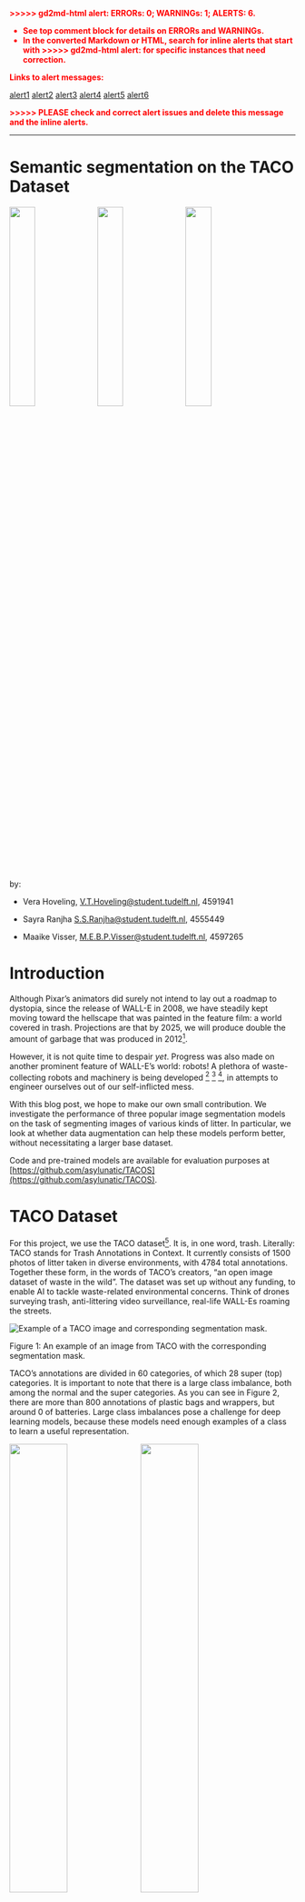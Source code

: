 <!-- Copy and paste the converted output. -->

<!-----
NEW: Check the "Suppress top comment" option to remove this info from the output.

Conversion time: 6.306 seconds.


Using this Markdown file:

1. Paste this output into your source file.
2. See the notes and action items below regarding this conversion run.
3. Check the rendered output (headings, lists, code blocks, tables) for proper
   formatting and use a linkchecker before you publish this page.

Conversion notes:

* Docs to Markdown version 1.0β28
* Wed Jul 01 2020 11:43:08 GMT-0700 (PDT)
* Source doc: Semantic segmentation on the TACO Dataset
* Tables are currently converted to HTML tables.
* This document has images: check for >>>>>  gd2md-html alert:  inline image link in generated source and store images to your server. NOTE: Images in exported zip file from Google Docs may not appear in  the same order as they do in your doc. Please check the images!


WARNING:
You have 8 H1 headings. You may want to use the "H1 -> H2" option to demote all headings by one level.

----->


<p style="color: red; font-weight: bold">>>>>>  gd2md-html alert:  ERRORs: 0; WARNINGs: 1; ALERTS: 6.</p>
<ul style="color: red; font-weight: bold"><li>See top comment block for details on ERRORs and WARNINGs. <li>In the converted Markdown or HTML, search for inline alerts that start with >>>>>  gd2md-html alert:  for specific instances that need correction.</ul>

<p style="color: red; font-weight: bold">Links to alert messages:</p><a href="#gdcalert1">alert1</a>
<a href="#gdcalert2">alert2</a>
<a href="#gdcalert3">alert3</a>
<a href="#gdcalert4">alert4</a>
<a href="#gdcalert5">alert5</a>
<a href="#gdcalert6">alert6</a>

<p style="color: red; font-weight: bold">>>>>> PLEASE check and correct alert issues and delete this message and the inline alerts.<hr></p>



# Semantic segmentation on the TACO Dataset

<p float="left">

  <img src="figs/dataset0.png" width="30%" />

  <img src="figs/dataset1.png" width="30%" /> 

  <img src="figs/dataset2.png" width="30%" />

</p>

by: 

* Vera Hoveling, V.T.Hoveling@student.tudelft.nl, 4591941

* Sayra Ranjha S.S.Ranjha@student.tudelft.nl, 4555449

* Maaike Visser, M.E.B.P.Visser@student.tudelft.nl, 4597265


# Introduction

Although Pixar’s animators did surely not intend to lay out a roadmap to dystopia, since the release of WALL-E in 2008, we have steadily kept moving toward the hellscape that was painted in the feature film: a world covered in trash. Projections are that by 2025, we will produce double the amount of garbage that was produced in 2012[^1].

However, it is not quite time to despair _yet_. Progress was also made on another prominent feature of WALL-E’s world: robots! A plethora of waste-collecting robots and machinery is being developed [^2] [^3] [^4], in attempts to engineer ourselves out of our self-inflicted mess.

With this blog post, we hope to make our own small contribution. We investigate the performance of three popular image segmentation models on the task of segmenting images of various kinds of litter. In particular, we look at whether data augmentation can help these models perform better, without necessitating a larger base dataset.

Code and pre-trained models are available for evaluation purposes at [https://github.com/asylunatic/TACOS](https://github.com/asylunatic/TACOS). 


# TACO Dataset 

For this project, we use the TACO dataset[^5]. It is, in one word, trash. Literally: TACO stands for Trash Annotations in Context. It currently consists of 1500 photos of litter taken in diverse environments, with 4784 total annotations. Together these form, in the words of TACO’s creators, “an open image dataset of waste in the wild”. The dataset was set up without any funding, to enable AI to tackle waste-related environmental concerns. Think of drones surveying trash, anti-littering video surveillance, real-life WALL-Es roaming the streets.






![Example of a TACO image and corresponding segmentation mask.](figs/taco_image_mask_example.png "Example of a TACO image and corresponding segmentation mask.")


Figure 1: An example of an image from TACO with the corresponding segmentation mask.

TACO’s annotations are divided in 60 categories, of which 28 super (top) categories. It is important to note that there is a large class imbalance, both among the normal and the super categories. As you can see in Figure 2, there are more than 800 annotations of plastic bags and wrappers, but around 0 of batteries. Large class imbalances pose a challenge for deep learning models, because these models need enough examples of a class to learn a useful representation.

<p float="left">

  <img src="figs/super_cat_hist.png" width="45%" />

  <img src="figs/cat_hist.png" width="45%" />

</p>

Figure 2: Number of annotations per (super) class in TACO. Image taken from [http://tacodataset.org/stats](http://tacodataset.org/stats).


## Pre-processing

TACO’s annotations are in the COCO format[^6] . However, none of the models we chose to investigate work with COCO images out-of-the-box. Therefore, some preprocessing steps were needed. We:



*   Reduced the resolution of the images such that their largest dimension is 640 pixels in size, while maintaining aspect ratios, to achieve feasible training times.
*   Generated segmentation masks. In the COCO format, masks are given as a string of coordinates. However, our models take in an image tensor.
*   Set class labels for “undefined” areas. Sometimes, an area in a mask can belong to multiple classes at the same time. This can lead to strange behavior, so we mark such areas with the label ‘255’, which is ignored at training time.


# DeepLab

DeepLab is a state-of-the-art convolutional neural network for semantic image segmentation that makes use of atrous (or dilated) convolution to increase the field-of-view of filters without increasing the computational cost or number of parameters[^7]. 

Specifically, we used a PyTorch implementation of the DeepLabV3 model with a ResNet-50 backbone. Initially, we used the ResNet-101 backbone, but due to memory constraints we had to switch to ResNet-50. The PyTorch model is pre-trained on a subset of COCO train2017, using the categories present in the Pascal VOC dataset[^8]. 

The model is fine-tuned on the TACO dataset using SGD with a learning rate of 0.001 and a learning rate policy of 0.001 * (1 - iterations / max iterations)^0.9[^7]. We used a batch size of 2 as opposed to the batch size of 16 used in the original paper due to memory constraints.


## Training


### Baseline - no augmentation

First, we fine-tuned DeepLabV3 on the TACO dataset as-is with no further data augmentation. While the training and validation losses were quite low (Figure 3), the performance on the individual classes left a lot to be desired. As can be seen in Table 1, the model performs extremely well on the background (IoU of 0.98), and achieved an IoU > 0.5 for the bottle, can, carton, and cup classes, which happen to be the most common classes. The remaining classes had a rather poor performance, with most not even being predicted at all. 

<p float="left">

  <img src="figs/DeepLab.png" width="90%" />

</p>

Figure 3: The learning curve of DeepLab, using no data augmentation.


### Data augmentation - random cropping

Hoping to improve performance, we gave random cropping a try. However, as you can see in the learning curve in Figure 4, the validation loss is all over the place. The results on the test set were similarly disappointing, with the mean IoU down to 0.09 and the IoU of each class being significantly worse than before. 

In this case, the validation samples were also randomly cropped. Thinking that this caused the irregular validation loss, we fine-tuned DeepLab again using random cropping, but now leaving the validation images intact. While the validation loss is now lower than before (see Figure 5), it is still irregular and not decreasing. The performance on the test set is now slightly better, and it traded the ability to poorly recognize paper for the ability to poorly recognize bottle caps instead. 

<p float="left">

  <img src="figs/DeepLab_Random_Cropping.png" width="90%" />

</p>

Figure 4: The learning curve of DeepLab when using random cropping.

<p float="left">

  <img src="figs/DeepLab_Random_Cropping_2.png" width="90%" />

</p>

Figure 5: The learning curve of DeepLab using random cropping on training images, but not on the validation set.


### Weighted sampling

Desperate for improvement, we sought out other methods to counter the class imbalance of the TACO dataset. We tried a weighted cross-entropy loss using the inverse class frequencies as weights. This time, the validation loss curve was less irregular than before, but it was still unwilling to decrease. Although the performance on the test set is again worse than that of the first model, it is better than the random crop approaches. It also recognizes four more classes than the original model (bottle cap, lid, other plastic, and straw), where the IoU for bottle cap and other plastic is a respectable 0.14 and 0.16 respectively. While the IoU for other classes deteriorated, the IoU for plastic containers is at an all-time high of 0.50.  

<p float="left">

  <img src="figs/DeepLab_Weighted_Loss.png" width="90%" />

</p>

Figure 6: The learning curve of DeepLab when using weighted sampling.




### Data augmentations - more augmentations

As a final attempt to improve the performance of our DeepLab model on the TACO dataset, we decided to use the data augmentations as used by the authors of TACO in their Mask R-CNN implementation. These augmentations will be explained in more detail in the following section on Mask R-CNN. Unfortunately, again the performance of the model was poorer than that of the baseline model, as can be seen in Tables 1 and 2. 

<p float="left">

  <img src="figs/DeepLab_Augmented_Dataset.png" width="90%" />

</p>

Figure 7: The learning curve of DeepLab when using data augmentation.


### Conclusion 

It is evident that the class imbalance of the TACO dataset is detrimental to the performance of DeepLab on most classes in the dataset, particularly the classes with very few images. What makes matters worse is that the background class makes up the vast majority of each image, with the actual objects taking up a fraction of the image. As a result, the model only learns to predict the background and a couple of the most common classes well, namely “plastic bag & wrapper”, “bottle”, “can”, and “carton”. Notably, the second and third most common classes, “cigarette” and “unlabeled litter”,  are not learned by any of the DeepLab variations. An explanation for this might be that the former class has extremely small objects, which might be difficult to discern from the background. As for the latter class, while the objects are often small as well, the largest problem is that “unlabeled litter” is a hodgepodge of all objects that do not fit in any other category. As such, the objects are likely not very similar to each other, which can make learning this class very difficult.

It is interesting to see in Table 2 that all forms of data augmentation resulted in a worse performance than the baseline model, which is in stark contrast to our expectations. Perhaps these forms of data augmentation are simply not fit for remedying the class imbalance in the TACO dataset. Other approaches to counter the imbalance more explicitly, such as over- or undersampling, could be tried in the future. 


<table>
  <tr>
   <td>
   </td>
   <td>Normal
   </td>
   <td>Random crop
   </td>
   <td>Random crop (no crop on validation set)
   </td>
   <td>Weighted loss
   </td>
   <td>Augmentation
   </td>
  </tr>
  <tr>
   <td>Background
   </td>
   <td>0.98497
   </td>
   <td>0.971271
   </td>
   <td>0.979263
   </td>
   <td>0.980206
   </td>
   <td>0.974956
   </td>
  </tr>
  <tr>
   <td>Aluminium foil
   </td>
   <td>0
   </td>
   <td>0
   </td>
   <td>0
   </td>
   <td>0
   </td>
   <td>0
   </td>
  </tr>
  <tr>
   <td>Battery
   </td>
   <td>0
   </td>
   <td>0
   </td>
   <td>0
   </td>
   <td>0
   </td>
   <td>0
   </td>
  </tr>
  <tr>
   <td>Blister pack
   </td>
   <td>0
   </td>
   <td>0
   </td>
   <td>0
   </td>
   <td>0
   </td>
   <td>0
   </td>
  </tr>
  <tr>
   <td>Bottle
   </td>
   <td>0.735247
   </td>
   <td>0.395908
   </td>
   <td>0.516769
   </td>
   <td>0.421527
   </td>
   <td>0.475709
   </td>
  </tr>
  <tr>
   <td>Bottle cap
   </td>
   <td>0
   </td>
   <td>0
   </td>
   <td>0.027382
   </td>
   <td>0.146449
   </td>
   <td>0
   </td>
  </tr>
  <tr>
   <td>Broken glass
   </td>
   <td>0
   </td>
   <td>0
   </td>
   <td>0
   </td>
   <td>0
   </td>
   <td>0
   </td>
  </tr>
  <tr>
   <td>Can
   </td>
   <td>0.555532
   </td>
   <td>0.080671
   </td>
   <td>0.438712
   </td>
   <td>0.319014
   </td>
   <td>0.12799
   </td>
  </tr>
  <tr>
   <td>Carton
   </td>
   <td>0.56346
   </td>
   <td>0.126214
   </td>
   <td>0.332544
   </td>
   <td>0.293334
   </td>
   <td>0.226212
   </td>
  </tr>
  <tr>
   <td>Cup
   </td>
   <td>0.253962
   </td>
   <td>0.041346
   </td>
   <td>0.037928
   </td>
   <td>0.092904
   </td>
   <td>0
   </td>
  </tr>
  <tr>
   <td>Food waste
   </td>
   <td>0
   </td>
   <td>0
   </td>
   <td>0
   </td>
   <td>0
   </td>
   <td>0
   </td>
  </tr>
  <tr>
   <td>Glass jar
   </td>
   <td>0
   </td>
   <td>0
   </td>
   <td>0
   </td>
   <td>0
   </td>
   <td>0
   </td>
  </tr>
  <tr>
   <td>Lid
   </td>
   <td>0
   </td>
   <td>0
   </td>
   <td>0
   </td>
   <td>0.075601
   </td>
   <td>0
   </td>
  </tr>
  <tr>
   <td>Other plastic
   </td>
   <td>0
   </td>
   <td>0
   </td>
   <td>0
   </td>
   <td>0.16305
   </td>
   <td>0
   </td>
  </tr>
  <tr>
   <td>Paper
   </td>
   <td>0.087936
   </td>
   <td>0.047733
   </td>
   <td>0
   </td>
   <td>0.017705
   </td>
   <td>0
   </td>
  </tr>
  <tr>
   <td>Paper bag
   </td>
   <td>0
   </td>
   <td>0
   </td>
   <td>0
   </td>
   <td>0
   </td>
   <td>0
   </td>
  </tr>
  <tr>
   <td>Plastic bag & wrapper
   </td>
   <td>0.484086
   </td>
   <td>0.122013
   </td>
   <td>0.279493
   </td>
   <td>0.20816
   </td>
   <td>0.159724
   </td>
  </tr>
  <tr>
   <td>Plastic container
   </td>
   <td>0.284191
   </td>
   <td>0.0000661310055219389
   </td>
   <td>0.174681315815212
   </td>
   <td>0.503665423817259
   </td>
   <td>0
   </td>
  </tr>
  <tr>
   <td>Plastic gloves
   </td>
   <td>0
   </td>
   <td>0
   </td>
   <td>0
   </td>
   <td>0
   </td>
   <td>0
   </td>
  </tr>
  <tr>
   <td>Plastic utensils
   </td>
   <td>0
   </td>
   <td>0
   </td>
   <td>0
   </td>
   <td>0
   </td>
   <td>0
   </td>
  </tr>
  <tr>
   <td>Pop tab
   </td>
   <td>0
   </td>
   <td>0
   </td>
   <td>0
   </td>
   <td>0
   </td>
   <td>0
   </td>
  </tr>
  <tr>
   <td>Rope & strings
   </td>
   <td>0
   </td>
   <td>0
   </td>
   <td>0
   </td>
   <td>0
   </td>
   <td>0
   </td>
  </tr>
  <tr>
   <td>Scrap metal
   </td>
   <td>0
   </td>
   <td>0
   </td>
   <td>0
   </td>
   <td>0
   </td>
   <td>0
   </td>
  </tr>
  <tr>
   <td>Shoe
   </td>
   <td>0
   </td>
   <td>0
   </td>
   <td>0
   </td>
   <td>0
   </td>
   <td>0
   </td>
  </tr>
  <tr>
   <td>Squeezable tube
   </td>
   <td>0
   </td>
   <td>0
   </td>
   <td>0
   </td>
   <td>0
   </td>
   <td>0
   </td>
  </tr>
  <tr>
   <td>Straw
   </td>
   <td>0
   </td>
   <td>0
   </td>
   <td>0
   </td>
   <td>0.081429
   </td>
   <td>0
   </td>
  </tr>
  <tr>
   <td>Styrofoam piece
   </td>
   <td>0.331968
   </td>
   <td>0.162418
   </td>
   <td>0.287194
   </td>
   <td>0.030135
   </td>
   <td>0
   </td>
  </tr>
  <tr>
   <td>Unlabeled litter
   </td>
   <td>0
   </td>
   <td>0
   </td>
   <td>0
   </td>
   <td>0
   </td>
   <td>0
   </td>
  </tr>
  <tr>
   <td>Cigarette
   </td>
   <td>0
   </td>
   <td>0
   </td>
   <td>0
   </td>
   <td>0
   </td>
   <td>0
   </td>
  </tr>
</table>


Table 1: The IoU for the different DeepLab models per class


<table>
  <tr>
   <td>
   </td>
   <td>Mean IoU
   </td>
   <td>Frequency weighted IoU
   </td>
   <td>Mean Accuracy
   </td>
   <td>Pixel Accuracy
   </td>
  </tr>
  <tr>
   <td>Normal
   </td>
   <td><strong>0.20387399306541715</strong>
   </td>
   <td><strong>0.9651476099846004</strong>
   </td>
   <td><strong>0.2515695525111232</strong>
   </td>
   <td><strong>0.980938604472134</strong>
   </td>
  </tr>
  <tr>
   <td>Random crop
   </td>
   <td>0.09274474882048157
   </td>
   <td>0.9393082019789044
   </td>
   <td>0.11035002293630625
   </td>
   <td>0.9667554270737567
   </td>
  </tr>
  <tr>
   <td>Random crop (no crop on validation set)
   </td>
   <td>0.1463793855147662
   </td>
   <td>0.9525940638522274
   </td>
   <td>0.18911111717251386
   </td>
   <td>0.9730163166143371
   </td>
  </tr>
  <tr>
   <td>Weighted loss
   </td>
   <td>0.15872279081703652
   </td>
   <td>0.9527966536230024
   </td>
   <td>0.23470755680019448
   </td>
   <td>0.9691538754546601
   </td>
  </tr>
  <tr>
   <td>Augmentation
   </td>
   <td>0.09355192318774178
   </td>
   <td>0.9445820960428954
   </td>
   <td>0.10903049915810985
   </td>
   <td>0.967822758460111
   </td>
  </tr>
</table>


Table 2: The overall evaluation metrics for the different DeepLab models.


# Mask-RCNN

Mask R-CNN[^9] is a convolutional network used for object instance segmentation[^10]. It is built on top of Faster R-CNN[^11]. Faster R-CNN generates so-called Regions of Interest (ROIs) and searches for objects within these regions. For each recognized object, Faster R-CNN generates a bounding box. Mask R-CNN expands upon this approach by predicting an object mask as well.


## Implementation

We use Torchvision’s Mask R-CNN implementation[^12] (t-Mask R-CNN). This implementation comes with a number of handy utility methods for training the model, and allows us to use PyTorch functionalities such as custom DataLoaders[^13]. Additionally, t-Mask R-CNN comes with a pre-trained ResNet50 backbone. The backbone extracts the feature map on which the ROIs are based. This particular backbone is pre-trained on the COCO 2017 dataset. 


## Training

During preprocessing we already generated segmentation masks from the TACO annotations. However, t-Mask R-CNN expects more. In the following, H is the height of the image, W is the width of the image, and M is the number of masks.



*   image: a torch tensor of size (H, W)
*   target: a dict containing the following fields:
    *   boxes: the coordinates of the M bounding boxes in [x0, y0, x1, y1] format, ranging from 0 to W and 0 to H
    *   labels: the label for each bounding box
    *   image_id: an image identifier
    *   area: the area of each bounding box
    *   iscrowd: instances with iscrowd=True will be ignored during evaluation.
    *   masks: the segmentation mask for each object

boxes, labels, and area are all calculated from the masks, iscrowd is always false, and image_id is given.

While it seems straightforward, training t-Mask R-CNN at first was not an easy feat. The loss of the network would invariably blow up to infinity, without clear cause. Inspecting images did not show a clear cause: there was no visual difference between images that were used in the network right before the loss blew up and images that were used earlier.

The problem turned out to be threefold:



1. Some images contain masks that are either zero width, height, or both. Since bounding boxes are computed from the masks, this leads to degenerate bounding boxes, which then causes the loss to explode.
2. Masks with label 255 (undefined) were not filtered out, but since there were supposed to be only 29 classes (28 superclasses plus background), when the model received a mask with label 255 it did not know what to do.
3. Some masks contained only the background class, likely because they originally contained very small masks that were lost during the resolution reduction. t-Mask R-CNN was not able to deal with these images.

At first, our solution was to filter out degenerate boxes and masks with label 255 at load time. However, at times this led to case three: images with no masks whatsoever. Therefore, we resorted to computing all the valid TACO images at once, and passing only the valid images to a DataLoader. The dataset suitable for Mask R-CNN consisted of 1285 images.


## Experiments


### Evaluation metric

The Torchvision detection package that t-Mask R-CNN belongs to comes with some useful utility methods for training and evaluation. The `evaluate` method returns the _average precision_ and _average recall_ over a given set of images at different thresholds and for different bounding box sizes. For a good explanation of these metrics, see [this blog post](https://blog.zenggyu.com/en/post/2018-12-16/an-introduction-to-evaluation-metrics-for-object-detection/). For now, it is enough to know that the _precision_ is a measure of how many true positive detections the network generated, divided by the sum of all true and false positives. In other words, what fraction of detections by the network is a _real_ detection?

_Recall_ is defined as the number of true positives divided by the sum of the true positives and the false negatives. In other words: how many of the positive examples is the network able to retrieve? If you need a more intuitive illustration of precision and recall, click [here](https://medium.com/@formigone/intuitive-explanation-of-precision-and-recall-c6fba316afbe).

For the more programmatically inclined among you, this pseudocode snippet may give some clarification.

```
def precision(tp, fp):
   return tp / (tp + fp)

def recall(tp, fn)
   return tp / (tp + fn)
```

Whether or not an example counts as a true or a false positive depends on your _decision threshold_. _Average precision_ and _average recall_ are the precision and recall averaged over all relevant decision thresholds.

For an even more intuitive take: there is a tradeoff between precision and recall, but in general higher is better.


### Untrained

As a baseline, it is interesting to see how t-Mask R-CNN performs without any fine-tuning.


<table>
  <tr>
   <td>Metric
   </td>
   <td>IoU
   </td>
   <td>Area
   </td>
   <td>Max # of detections
   </td>
   <td>Value
   </td>
  </tr>
  <tr>
   <td>Average Precision
   </td>
   <td>0.50:0.95 
   </td>
   <td>all
   </td>
   <td>100
   </td>
   <td>0.000
   </td>
  </tr>
  <tr>
   <td>AP
   </td>
   <td>0.50
   </td>
   <td>all
   </td>
   <td>100
   </td>
   <td>0.000
   </td>
  </tr>
  <tr>
   <td>AP
   </td>
   <td>0.75
   </td>
   <td>all
   </td>
   <td>100
   </td>
   <td>0.000
   </td>
  </tr>
  <tr>
   <td>AP
   </td>
   <td>0.50:0.95 
   </td>
   <td>small
   </td>
   <td>100
   </td>
   <td>0.000
   </td>
  </tr>
  <tr>
   <td>AP
   </td>
   <td>0.50:0.95 
   </td>
   <td>medium
   </td>
   <td>100
   </td>
   <td>0.000
   </td>
  </tr>
  <tr>
   <td>AP
   </td>
   <td>0.50:0.95 
   </td>
   <td>large
   </td>
   <td>100
   </td>
   <td>0.000
   </td>
  </tr>
  <tr>
   <td>Average Recall
   </td>
   <td>0.50:0.95 
   </td>
   <td>all
   </td>
   <td>1
   </td>
   <td>0.000
   </td>
  </tr>
  <tr>
   <td>AR
   </td>
   <td>0.50:0.95 
   </td>
   <td>all
   </td>
   <td>10
   </td>
   <td>0.000
   </td>
  </tr>
  <tr>
   <td>AR
   </td>
   <td>0.50:0.95 
   </td>
   <td>all
   </td>
   <td>100
   </td>
   <td>0.000
   </td>
  </tr>
  <tr>
   <td>AR
   </td>
   <td>0.50:0.95 
   </td>
   <td>small
   </td>
   <td>100
   </td>
   <td>0.000
   </td>
  </tr>
  <tr>
   <td>AR
   </td>
   <td>0.50:0.95 
   </td>
   <td>medium
   </td>
   <td>100
   </td>
   <td>0.000
   </td>
  </tr>
  <tr>
   <td>AR
   </td>
   <td>0.50:0.95 
   </td>
   <td>large
   </td>
   <td>100
   </td>
   <td>0.000
   </td>
  </tr>
</table>


Table [X]: The performance of Mask R-CNN before fine-tuning.

As you can see, the answer is: not very well. The average precision and recall are 0 at any threshold or bounding box size. If we look at some predicted masks we also see that they are not accurate.



<p id="gdcalert2" ><span style="color: red; font-weight: bold">>>>>>  gd2md-html alert: inline image link here (to images/image2.png). Store image on your image server and adjust path/filename/extension if necessary. </span><br>(<a href="#">Back to top</a>)(<a href="#gdcalert3">Next alert</a>)<br><span style="color: red; font-weight: bold">>>>>> </span></p>


![alt_text](images/image2.png "image_tooltip")


The network can already see that there is _something_, but what that something is, it hasn’t yet learned!


### 30 epochs

Next, we train for 30 epochs. We used a 80/10/10 training/validation/testing split. The results are already better. Recall and precision are still both low, but at least no longer zero!


<table>
  <tr>
   <td>Metric
   </td>
   <td>IoU
   </td>
   <td>Area
   </td>
   <td>Max # of detections
   </td>
   <td>Value
   </td>
  </tr>
  <tr>
   <td>Average Precision
   </td>
   <td>0.50:0.95 
   </td>
   <td>all
   </td>
   <td>100
   </td>
   <td>0.030
   </td>
  </tr>
  <tr>
   <td>AP
   </td>
   <td>0.50
   </td>
   <td>all
   </td>
   <td>100
   </td>
   <td>0.051
   </td>
  </tr>
  <tr>
   <td>AP
   </td>
   <td>0.75
   </td>
   <td>all
   </td>
   <td>100
   </td>
   <td>0.031
   </td>
  </tr>
  <tr>
   <td>AP
   </td>
   <td>0.50:0.95 
   </td>
   <td>small
   </td>
   <td>100
   </td>
   <td>0.011
   </td>
  </tr>
  <tr>
   <td>AP
   </td>
   <td>0.50:0.95 
   </td>
   <td>medium
   </td>
   <td>100
   </td>
   <td>0.075
   </td>
  </tr>
  <tr>
   <td>AP
   </td>
   <td>0.50:0.95 
   </td>
   <td>large
   </td>
   <td>100
   </td>
   <td>0.049
   </td>
  </tr>
  <tr>
   <td>Average Recall
   </td>
   <td>0.50:0.95 
   </td>
   <td>all
   </td>
   <td>1
   </td>
   <td>0.117
   </td>
  </tr>
  <tr>
   <td>AR
   </td>
   <td>0.50:0.95 
   </td>
   <td>all
   </td>
   <td>10
   </td>
   <td>0.154
   </td>
  </tr>
  <tr>
   <td>AR
   </td>
   <td>0.50:0.95 
   </td>
   <td>all
   </td>
   <td>100
   </td>
   <td>0.155
   </td>
  </tr>
  <tr>
   <td>AR
   </td>
   <td>0.50:0.95 
   </td>
   <td>small
   </td>
   <td>100
   </td>
   <td>0.079
   </td>
  </tr>
  <tr>
   <td>AR
   </td>
   <td>0.50:0.95 
   </td>
   <td>medium
   </td>
   <td>100
   </td>
   <td>0.301
   </td>
  </tr>
  <tr>
   <td>AR
   </td>
   <td>0.50:0.95 
   </td>
   <td>large
   </td>
   <td>100
   </td>
   <td>0.140
   </td>
  </tr>
</table>


Table [X]: The performance of Mask R-CNN after being fine-tuned for 30 epochs.

The network is learning! Some output:



<p id="gdcalert3" ><span style="color: red; font-weight: bold">>>>>>  gd2md-html alert: inline image link here (to images/image3.png). Store image on your image server and adjust path/filename/extension if necessary. </span><br>(<a href="#">Back to top</a>)(<a href="#gdcalert4">Next alert</a>)<br><span style="color: red; font-weight: bold">>>>>> </span></p>


![alt_text](images/image3.png "image_tooltip")


Figure X: An image, mask, and predicted mask predicted by Mask R-CNN trained on the dataset for 30 epochs.

Some observations: the network is mainly good at predicting when there is one large-ish object in the image, and it mainly predicts bottles and plastic bags and wrappers. This is not so strange, because as we can see from Figure 2, these are some of the most common classes.


### Augmented 17 epochs

At this point in time, we wanted to see whether using data augmentation could improve the predictions of our model. We had seen that for DeepLab, random cropping alone did not help to improve the results much. Therefore, we added more augmentations: additive Gaussian noise, Gaussian blur, a horizontal flip (applied with probability 0.5) and a vertical flip (applied with probability 0.5). These augmentations are also used by the authors of TACO in their own implementation of Mask R-CNN, and correspond to variations you would also expect to see ‘in the wild’. Figure [X] shows an augmented and a non-augmented version of an image.



<p id="gdcalert4" ><span style="color: red; font-weight: bold">>>>>>  gd2md-html alert: inline image link here (to images/image4.png). Store image on your image server and adjust path/filename/extension if necessary. </span><br>(<a href="#">Back to top</a>)(<a href="#gdcalert5">Next alert</a>)<br><span style="color: red; font-weight: bold">>>>>> </span></p>


![alt_text](images/image4.png "image_tooltip")




<p id="gdcalert5" ><span style="color: red; font-weight: bold">>>>>>  gd2md-html alert: inline image link here (to images/image5.png). Store image on your image server and adjust path/filename/extension if necessary. </span><br>(<a href="#">Back to top</a>)(<a href="#gdcalert6">Next alert</a>)<br><span style="color: red; font-weight: bold">>>>>> </span></p>


![alt_text](images/image5.png "image_tooltip")
  

Figure [X]: An augmented and non-augmented image side by side.

We trained the model for 17 epochs with data augmentations. Our goal was to train for 30 epochs again, but we found that for an unknown reason, Google Colab (where we trained our models) disconnected after 5-8 epochs. Therefore, in light of time, we eventually decided to stop training at 17 epochs. We feel this decision is justified, since the average precision and average recall had not improved in several epochs. The performance of the model trained with data augmentation can be seen in Table [X].


<table>
  <tr>
   <td>Metric
   </td>
   <td>IoU
   </td>
   <td>Area
   </td>
   <td>Max # of detections
   </td>
   <td>Value
   </td>
  </tr>
  <tr>
   <td>Average Precision
   </td>
   <td>0.50:0.95 
   </td>
   <td>all
   </td>
   <td>100
   </td>
   <td>0.026
   </td>
  </tr>
  <tr>
   <td>AP
   </td>
   <td>0.50
   </td>
   <td>all
   </td>
   <td>100
   </td>
   <td>0.045
   </td>
  </tr>
  <tr>
   <td>AP
   </td>
   <td>0.75
   </td>
   <td>all
   </td>
   <td>100
   </td>
   <td>0.025
   </td>
  </tr>
  <tr>
   <td>AP
   </td>
   <td>0.50:0.95 
   </td>
   <td>small
   </td>
   <td>100
   </td>
   <td>0.003
   </td>
  </tr>
  <tr>
   <td>AP
   </td>
   <td>0.50:0.95 
   </td>
   <td>medium
   </td>
   <td>100
   </td>
   <td>0.063
   </td>
  </tr>
  <tr>
   <td>AP
   </td>
   <td>0.50:0.95 
   </td>
   <td>large
   </td>
   <td>100
   </td>
   <td>0.058
   </td>
  </tr>
  <tr>
   <td>Average Recall
   </td>
   <td>0.50:0.95 
   </td>
   <td>all
   </td>
   <td>1
   </td>
   <td>0.083
   </td>
  </tr>
  <tr>
   <td>AR
   </td>
   <td>0.50:0.95 
   </td>
   <td>all
   </td>
   <td>10
   </td>
   <td>0.119
   </td>
  </tr>
  <tr>
   <td>AR
   </td>
   <td>0.50:0.95 
   </td>
   <td>all
   </td>
   <td>100
   </td>
   <td>0.120
   </td>
  </tr>
  <tr>
   <td>AR
   </td>
   <td>0.50:0.95 
   </td>
   <td>small
   </td>
   <td>100
   </td>
   <td>0.125
   </td>
  </tr>
  <tr>
   <td>AR
   </td>
   <td>0.50:0.95 
   </td>
   <td>medium
   </td>
   <td>100
   </td>
   <td>0.226
   </td>
  </tr>
  <tr>
   <td>AR
   </td>
   <td>0.50:0.95 
   </td>
   <td>large
   </td>
   <td>100
   </td>
   <td>0.171
   </td>
  </tr>
</table>


As you can see, the performance with data augmentation is pretty similar to the performance without data augmentation. At first, this confused us, but then (while writing this blog), we realised we had a mistake: we used a DataLoader that samples _without replacement_. This means that the augmented images were not actually _added_ to the dataset, but came _in place of it_. Instead of increasing our dataset, we merely altered it, making it harder for the network to learn salient features. Sadly, this means we are not able to draw conclusions on the effectiveness of the data augmentation, but it is an important lesson on carefully defining your parameters.

Regardless, a predicted image can be seen in Figure [X]. Visually, the mask seems similar in quality to that of the model trained on the regular dataset.



<p id="gdcalert6" ><span style="color: red; font-weight: bold">>>>>>  gd2md-html alert: inline image link here (to images/image6.png). Store image on your image server and adjust path/filename/extension if necessary. </span><br>(<a href="#">Back to top</a>)(<a href="#gdcalert7">Next alert</a>)<br><span style="color: red; font-weight: bold">>>>>> </span></p>


![alt_text](images/image6.png "image_tooltip")


Figure X: An image, mask, and predicted mask predicted by Mask R-CNN trained on an augmented dataset for 30 epochs.


### Discussion

It seems that t-Mask R-CNN is reasonably suited for learning the trash detection task. Sadly, because of a combination of issues with the dataset and human error, we were not able to investigate beyond a surface level exploration.


# U-net 


### About U-net

U-Net[^14] is a convolutional neural network that was developed for the classification of images in biomedical tasks and designed to work with fewer training images while yielding more precise segmentations. The architecture proved to generalize very well and is also successfully applied in a wide variety of tasks, such as pixel-wise regression[^15], learning 3D segmentations[^16] and image segmentation on ImageNet[^17]. We thus had good hopes for U-net to perform well on the TACO dataset.

For this experiment, we adapted our PyTorch U-net implementation we made for the reproduction project of the TU Delft Deep Learning course (CS4240). The original report and code for that project can be found on [reproducedpapers.org](https://reproducedpapers.org/papers/HCCpp9BNEnUl0z6moLmg#rztA9goB4I5S1YB8Ah4up). The U-net implementation required a few minor adaptations in order to handle the TACO dataset, such as the dimensions of the output layer and adaptations to the loss function to ignore the 255 class (which TACO uses for overlapping/unclear classes, but would cause complications in PyTorch). Aside from these changes we have stuck to the implementation of the reproduction. Images were zero-padded as u-net shrinks dimensions due to the non-padded convolutions. The original work pads by mirroring the image at the borders, but we considered that less appropriate for non-biomedical images (one can imagine this could result in oddly-shaped trash).


### Training

Training U-Net for the TACO dataset turned out to be a bumpy road to nowhere. After some initial training rounds, using SGD with a learning rate of 0.0001 and momentum of 0.99, the output seemed to converge at a consistent ‘all is background-class’ prediction for each and every pixel. The learning curve also showed consistent convergence of the validation loss around a loss of about 0.3, this can be observed in Figure [X]

![alt_text](figs/unet_training_alldataset10eps_convergesat0p3.png "Learning curve U-net")

Figure [X]: learning curve of U-net on the TACO dataset,the validation loss converges around 0.3.

Unsure if perhaps something had gone wrong in adapting the implementation we tried to overfit the network on a single image, which did work. The network was completely able to reproduce a single output, as can be seen in Figure [X]. The top image is the original label, the bottom is the network prediction after overfitting of a dataset of only this image (due to the unpadded convolutions, the output is cropped to some extent).

![Overfitted output](figs/unet_overfitted.png "Overfitted output")

Figure [X]: Segmentation mask produced by U-Net overfit one a single image. The top image is the ground-truth segmentation mask, the bottom image is the network prediction.

At first we tried to remedy this issue using different optimizers during training, such as Adadelta, but to no avail. Tweaking the learning rate and the learning rate scheduler did not change the all-background predictions into anything more meaningful either. 

At this point, we started to suspect that the large class imbalance in the dataset, combined with the large variety within classes, was hindering the learning. For example, the largest superclass, ‘Plastic bag & wrapper’, contains garbage bags, potato chips bags, transparent plastic bags and small pieces of wrapper. These are all very different yet belong to the same class, of which not too many samples were present anyway: even though it is the largest superclass, it contains a little over 400 images. In addition, in a lot of images, the annotated parts are very small, see Figure [X].

<p float="left">

  <img src="figs/example_smol1.png" width="45%" />

  <img src="figs/example_smol2.png" width="45%" />

</p>

Figure X: Examples from TACO with very small litter items.

After inspecting such images, one might see why the network would find a comfortable local minimum when predicting “all background” for each sample. We started to suspect that U-Net, with its large number of parameters was a bit too much of a beast for the delicately composed and rather small TADO dataset. We therefore augmented the dataset, using random crops and random rotations. Unfortunately, this did not help either. The validation loss continued to settle for roughly a 0.3 loss and upon inspection, all predictions on the test set would still be “all background”. Learning with data augmentation on a single class did not bring any relief either. We therefore have to conclude that the U-Net architecture, although robust, generalizable and designed for smaller datasets, is an insufficient architecture to capture the intricacies of this small dataset with large variety.


### Conclusion

After eliminating various reasons for the consistent convergence at local minima, we conclude that U-net is not fit for the task of trash detection with the TACO dataset. This is possibly due to its large number of parameters in combination with the small but versatile dataset.


# Discussion & Conclusion

Our original goal with this project was to compare the performance of three different image segmentation models on a small, imbalanced dataset, and investigate how different data augmentation techniques could help remedy the class imbalances. 

During the project, we encountered a number of issues. It turns out that training models on “non-standard” datasets is less trivial than we initially thought. Both the dataset and some of the models required quite a bit of tweaking to play nice together. Even then, comparing outputs is difficult: t-Mask R-CNN does not return training or evaluation losses, DeepLab and U-Net do not return AP metrics.

This relates to a problem with our approach: too much experimentation and not enough structure. In the beginning of our project, we were very focused on exploring the options and making the different models work with our dataset. However, this caused us to lose sight of the overall picture: how we would compare the results and how we would systematically investigate the effect of different data augmentations. It is an important lesson to draw: experimentation and exploration is important, but it must be backed up by a more structured plan.


# Recommendations

From our experiences with the TACO dataset we formulate the following recommendations:


### Add more samples to the dataset

The dataset in its current form is rather small, which is, in essence, relatively easy to remedy: add more samples. However, due to the labour-intensive annotation system, we understand that this is easier said than done. 


### Balance classes

In order to more efficiently improve the dataset than just brute-forcing in more images, we would recommend adding new annotated samples to the underrepresented classes first. For example, the battery superclass now has 2 samples, which would make that class benefit much more from additional samples than the largest superclass of 400 samples


# Future Work


### Additional models

There are many more network architectures that could possibly be suitable for learning trash detection with the TACO dataset. We have only tried three, with mixed results, so further studies would be interesting. We’d recommend the following models for further investigation: YoloV4[^18], Shift-invariant CNN[^19], SSD[^20] and RetinaNet[^21].


### Object tracking 

In order to enable a real WALL-E, one would ideally extend the segmentation to object tracking. It would be an interesting direction for future work to investigate Deep SORT[^22] for this purpose, which has proven to be very fast and can achieve frame rates up to 16 fps!


<!-- Footnotes themselves at the bottom. -->
## Notes

[^1]:
     Hoornweg, D., & Bhada-Tata, P. (2012). What a waste: a global review of solid waste management.

[^2]:
     Design, A., Shovava, Day, T., Comma, & Colorsheets, V. (2019, May 13). Chicago Has Launched a Trash-Eating River Robot That Anyone Can Pilot Remotely. Retrieved July 01, 2020, from https://mymodernmet.com/trash-collecting-robot-chicago-river/

[^3]:
     The Ocean Cleanup. (2020, June 26). Retrieved July 01, 2020, from https://theoceancleanup.com/

[^4]:
     Rooma: Vergeet stofzuigen. (n.d.). Retrieved July 01, 2020, from https://www.irobot.nl/nl-NL/roomba/i-serie

[^5]:
     Pedro F Proença, & Pedro Simões (2020). TACO: Trash Annotations in Context for Litter DetectionarXiv preprint arXiv:2003.06975.

[^6]:
     [https://cocodataset.org/#format-data](https://cocodataset.org/#format-data)

[^7]:
     Chen, L. C., Papandreou, G., Schroff, F., & Adam, H. (2017). Rethinking atrous convolution for semantic image segmentation. _arXiv preprint arXiv:1706.05587_.

[^8]:
     [https://pytorch.org/hub/pytorch_vision_deeplabv3_resnet101/](https://pytorch.org/hub/pytorch_vision_deeplabv3_resnet101/)

[^9]:
     He, K., Gkioxari, G., Dollár, P., & Girshick, R. (2017). Mask r-cnn. In _Proceedings of the IEEE international conference on computer vision_ (pp. 2961-2969).

[^10]:
     Mittal, A. (2019, June 17). Instance segmentation using Mask R-CNN. Retrieved July 01, 2020, from https://towardsdatascience.com/instance-segmentation-using-mask-r-cnn-7f77bdd46abd

[^11]:
     Ren, S., He, K., Girshick, R., & Sun, J. (2015). Faster r-cnn: Towards real-time object detection with region proposal networks. In _Advances in neural information processing systems_ (pp. 91-99).

[^12]:
     [https://github.com/pytorch/vision/blob/master/torchvision/models/detection/mask_rcnn.py](https://github.com/pytorch/vision/blob/master/torchvision/models/detection/mask_rcnn.py)

[^13]:
     [https://pytorch.org/docs/stable/data.html#torch.utils.data.DataLoader](https://pytorch.org/docs/stable/data.html#torch.utils.data.DataLoader)

[^14]:
     Ronneberger, O., Fischer, P., & Brox, T. (2015). U-net: Convolutional networks for biomedical image segmentation. In International Conference on Medical image computing and computer-assisted intervention (pp. 234–241).

[^15]:
     Yao, W., Zeng, Z., Lian, C., & Tang, H. (2018). Pixel-wise regression using U-Net and its application on pansharpeningNeurocomputing, 312, 364–371.

[^16]:
     Abdulkadir, A., Lienkamp, S., Brox, T., & Ronneberger, O. (2016). 3D U-Net: learning dense volumetric segmentation from sparse annotation. In International conference on medical image computing and computer-assisted intervention (pp. 424–432).

[^17]:
     Iglovikov, V., & Shvets, A. (2018). Ternausnet: U-net with vgg11 encoder pre-trained on imagenet for image segmentation, arXiv preprint arXiv:1801.05746.

[^18]:
     Bochkovskiy, A., Wang, C.Y., & Liao, H.Y. (2020). YOLOv4: Optimal Speed and Accuracy of Object DetectionarXiv preprint arXiv:2004.10934.

[^19]:
     Zhang, R. (2019). Making convolutional networks shift-invariant againarXiv preprint arXiv:1904.11486.

[^20]:
     Liu, W., Anguelov, D., Erhan, D., Szegedy, C., Reed, S., Fu, C.Y., & Berg, A. (2016). Ssd: Single shot multibox detector. In European conference on computer vision (pp. 21–37).

[^21]:
     Lin, T.Y., Goyal, P., Girshick, R., He, K., & Dollár, P. (2017). Focal loss for dense object detection. In Proceedings of the IEEE international conference on computer vision (pp. 2980–2988).

[^22]:
     Wojke, N., Bewley, A., & Paulus, D. (2017). Simple online and realtime tracking with a deep association metric. In 2017 IEEE international conference on image processing (ICIP) (pp. 3645–3649).
